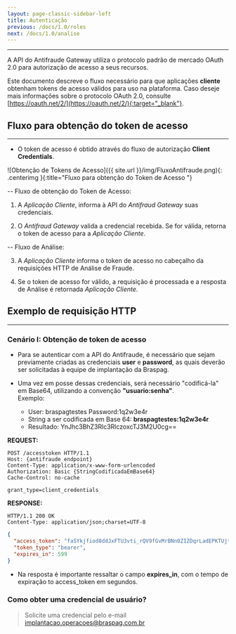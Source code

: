 ```yaml
---
layout: page-classic-sidebar-left
title: Autenticação
previous: /docs/1.0/roles
next: /docs/1.0/analise
---
```

---

A API do Antifraude Gateway utiliza o protocolo padrão de mercado OAuth 2.0 para autorização de acesso a seus recursos. 

Este documento descreve o fluxo necessário para que aplicações **cliente** obtenham tokens de acesso válidos para uso na plataforma. Caso deseje mais informações sobre o protocolo OAuth 2.0, consulte [https://oauth.net/2/](https://oauth.net/2/){:target="_blank"}.  

## Fluxo para obtenção do token de acesso  
----------------------------------------------

* O token de acesso é obtido através do fluxo de autorização **Client Credentials**.

![Obtenção de Tokens de Acesso]({{ site.url }}/img/FluxoAntifraude.png){: .centerimg }{:title="Fluxo para obtenção do Token de Acesso "}

-- Fluxo de obtenção do Token de Acesso:

1. A *Aplicação Cliente*, informa à API do *Antifraud Gateway* suas credenciais.  

2. O *Antifraud Gateway* valida a credencial recebida. Se for válida, retorna o token de acesso para a *Aplicação Cliente*.  

-- Fluxo de Análise:

3. A *Aplicação Cliente* informa o token de acesso no cabeçalho da requisições HTTP de Análise de Fraude.   

4. Se o token de acesso for válido, a requisição é processada e a resposta de Análise é retornada *Aplicação Cliente*.



## Exemplo de requisição HTTP  
----------------------------------------------

### Cenário I: Obtenção de token de acesso  

* Para se autenticar com a API do Antifraude, é necessário que sejam previamente criadas as credenciais **user** e **password**, as quais deverão ser solicitadas à equipe de implantação da Braspag.

* Uma vez em posse dessas credenciais, será necessário "codificá-la" em  Base64, utilizando a convenção **"usuario:senha"**.
<br/>Exemplo:

    * User: braspagtestes Password:1q2w3e4r
    * String  a ser codificada em Base 64: **braspagtestes:1q2w3e4r**
    * Resultado: YnJhc3BhZ3Rlc3RlczoxcTJ3M2U0cg==

**REQUEST:**  

``` http
POST /accesstoken HTTP/1.1
Host: {antifraude endpoint}
Content-Type: application/x-www-form-urlencoded
Authorization: Basic {StringCodificadaEmBase64}
Cache-Control: no-cache

grant_type=client_credentials
```

**RESPONSE:**  

``` http
HTTP/1.1 200 OK
Content-Type: application/json;charset=UTF-8
```
``` json
{
  "access_token": "faSYkjfiod8ddJxFTU3vti_rQV9fGvMrBNn0ZIZDqrLadEPKTUjt6ZPJSnNHtvOoJ6KO6gakgeyXNmSxFYHx7Y_-OCf8zgzILTVzCN5G1WTBWOKZHt-RknkmQLOgA882pWhC1gtOIQoq2tFX6-1VhOqsSCrdI3cUa2HolbGkxZWZMTPOl4Jzuy6ejo_USCMBNPqzvinchS0M33Bi8PiWMYwdpAbvwAe_nhIKNGmsAG6s7PTgWc2RksG6DaX8exdjvlGE9CMADq5LeM4JJ-BguZoHAP3yDBVZpe_DzI3JOrAYv0yzToBllPIMmq6CY-V8GJmckWByOGooBKr6COkZ1R9NPg2bvruYEC3g8hzKloUG21CD5r_la-t-0FvGHHY-8L7cKGybLidIYtw5aWOUgO2Aq0YScEnj1byDAsY6ROMnnzLrywkqscsf5xJACJwBmmEggHRyTVMY1-oOzmH6B2GNtC621i2XQ-8U6KVx9qD0R4qdWRn__AFatL7miTthMfO_PO2HWdDX_xD0i0jqcw",
  "token_type": "bearer",
  "expires_in": 599
}
```
 
 * Na resposta é importante ressaltar o campo **expires_in**, com  o tempo de expiração to access_token em segundos.

### Como obter uma credencial de usuário?  

> Solicite uma credencial pelo e-mail [implantacao.operacoes@braspag.com.br](mailto:implantacao.operacoes@braspag.com.br)
